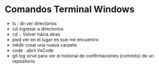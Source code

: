 # Comandos Terminal Windows
- ls ; dir          ver directorios
- cd                ingresar a directorios
- cd ..             Volver hacia atras
- pwd               ver en el lugar en que me encuentro
- mkdir               crear una nueva carpeta
- code .            abril VsCode
- git log           sirve para ver el historial de confirmaciones (commits) de un repositorio